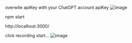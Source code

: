
overwite apiKey with your ChatGPT account apiKey
![image](https://github.com/user-attachments/assets/cb486426-141f-4f30-918d-47bf29f41bf6)

npm start

http://localhost:3000/

click recording start...
![image](https://github.com/user-attachments/assets/c952e658-8a65-4747-a6f8-b7ac9d7d71b4)
